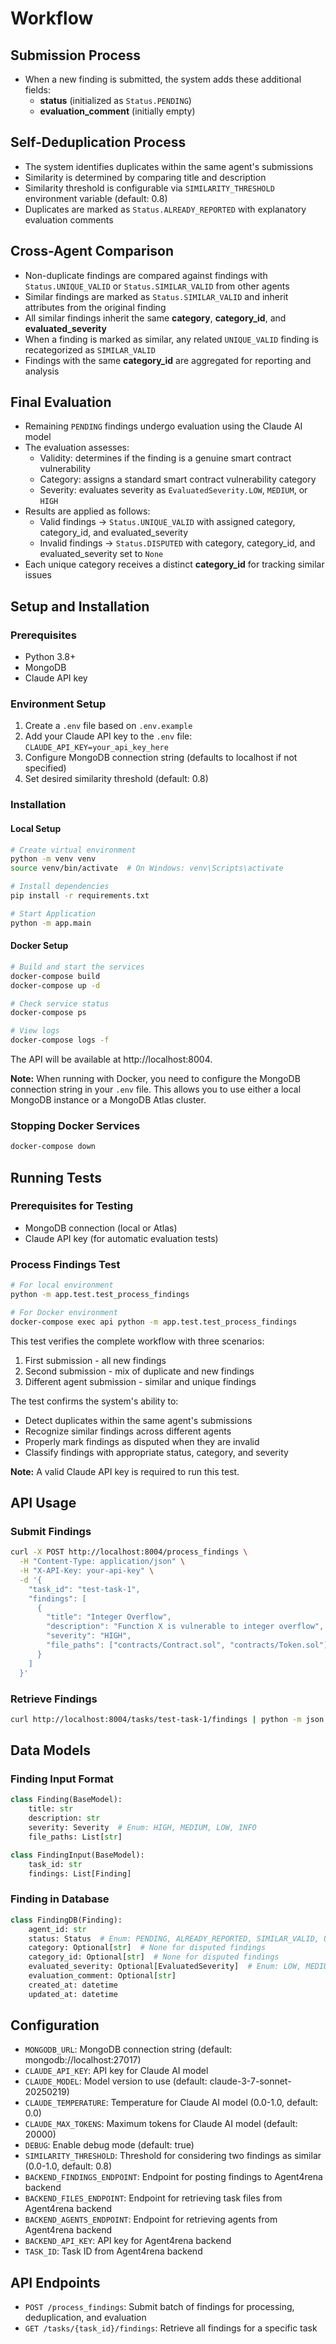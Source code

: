 # Workflow
## Submission Process

- When a new finding is submitted, the system adds these additional fields:
    - **status** (initialized as `Status.PENDING`)
    - **evaluation_comment** (initially empty)

## Self-Deduplication Process

- The system identifies duplicates within the same agent's submissions
- Similarity is determined by comparing title and description
- Similarity threshold is configurable via `SIMILARITY_THRESHOLD` environment variable (default: 0.8)
- Duplicates are marked as `Status.ALREADY_REPORTED` with explanatory evaluation comments

## Cross-Agent Comparison

- Non-duplicate findings are compared against findings with `Status.UNIQUE_VALID` or `Status.SIMILAR_VALID` from other agents
- Similar findings are marked as `Status.SIMILAR_VALID` and inherit attributes from the original finding
- All similar findings inherit the same **category**, **category_id**, and **evaluated_severity**
- When a finding is marked as similar, any related `UNIQUE_VALID` finding is recategorized as `SIMILAR_VALID`
- Findings with the same **category_id** are aggregated for reporting and analysis

## Final Evaluation

- Remaining `PENDING` findings undergo evaluation using the Claude AI model
- The evaluation assesses:
    - Validity: determines if the finding is a genuine smart contract vulnerability
    - Category: assigns a standard smart contract vulnerability category
    - Severity: evaluates severity as `EvaluatedSeverity.LOW`, `MEDIUM`, or `HIGH`
- Results are applied as follows:
    - Valid findings → `Status.UNIQUE_VALID` with assigned category, category_id, and evaluated_severity
    - Invalid findings → `Status.DISPUTED` with category, category_id, and evaluated_severity set to `None`
- Each unique category receives a distinct **category_id** for tracking similar issues

## Setup and Installation

### Prerequisites
- Python 3.8+
- MongoDB
- Claude API key

### Environment Setup
1. Create a `.env` file based on `.env.example`
2. Add your Claude API key to the `.env` file: `CLAUDE_API_KEY=your_api_key_here`
3. Configure MongoDB connection string (defaults to localhost if not specified)
4. Set desired similarity threshold (default: 0.8)

### Installation

#### Local Setup
```bash
# Create virtual environment
python -m venv venv
source venv/bin/activate  # On Windows: venv\Scripts\activate

# Install dependencies
pip install -r requirements.txt

# Start Application
python -m app.main
```

#### Docker Setup
```bash
# Build and start the services
docker-compose build
docker-compose up -d

# Check service status
docker-compose ps

# View logs
docker-compose logs -f
```

The API will be available at http://localhost:8004.

**Note:** When running with Docker, you need to configure the MongoDB connection string in your `.env` file. This allows you to use either a local MongoDB instance or a MongoDB Atlas cluster.

### Stopping Docker Services
```bash
docker-compose down
```

## Running Tests

### Prerequisites for Testing
- MongoDB connection (local or Atlas)
- Claude API key (for automatic evaluation tests)

### Process Findings Test
```bash
# For local environment
python -m app.test.test_process_findings

# For Docker environment
docker-compose exec api python -m app.test.test_process_findings
```

This test verifies the complete workflow with three scenarios:
1. First submission - all new findings
2. Second submission - mix of duplicate and new findings
3. Different agent submission - similar and unique findings

The test confirms the system's ability to:
- Detect duplicates within the same agent's submissions
- Recognize similar findings across different agents
- Properly mark findings as disputed when they are invalid
- Classify findings with appropriate status, category, and severity

**Note:** A valid Claude API key is required to run this test.

## API Usage

### Submit Findings
```bash
curl -X POST http://localhost:8004/process_findings \
  -H "Content-Type: application/json" \
  -H "X-API-Key: your-api-key" \
  -d '{
    "task_id": "test-task-1",
    "findings": [
      {
        "title": "Integer Overflow",
        "description": "Function X is vulnerable to integer overflow",
        "severity": "HIGH",
        "file_paths": ["contracts/Contract.sol", "contracts/Token.sol"]
      }
    ]
  }'
```

### Retrieve Findings
```bash
curl http://localhost:8004/tasks/test-task-1/findings | python -m json.tool
```

## Data Models

### Finding Input Format
```python
class Finding(BaseModel):
    title: str
    description: str
    severity: Severity  # Enum: HIGH, MEDIUM, LOW, INFO
    file_paths: List[str]

class FindingInput(BaseModel):
    task_id: str
    findings: List[Finding]
```

### Finding in Database
```python
class FindingDB(Finding):
    agent_id: str
    status: Status  # Enum: PENDING, ALREADY_REPORTED, SIMILAR_VALID, UNIQUE_VALID, DISPUTED
    category: Optional[str]  # None for disputed findings
    category_id: Optional[str]  # None for disputed findings
    evaluated_severity: Optional[EvaluatedSeverity]  # Enum: LOW, MEDIUM, HIGH, None for disputed
    evaluation_comment: Optional[str]
    created_at: datetime
    updated_at: datetime
```

## Configuration

- `MONGODB_URL`: MongoDB connection string (default: mongodb://localhost:27017)
- `CLAUDE_API_KEY`: API key for Claude AI model
- `CLAUDE_MODEL`: Model version to use (default: claude-3-7-sonnet-20250219)
- `CLAUDE_TEMPERATURE`: Temperature for Claude AI model (0.0-1.0, default: 0.0)
- `CLAUDE_MAX_TOKENS`: Maximum tokens for Claude AI model (default: 20000)
- `DEBUG`: Enable debug mode (default: true)
- `SIMILARITY_THRESHOLD`: Threshold for considering two findings as similar (0.0-1.0, default: 0.8)
- `BACKEND_FINDINGS_ENDPOINT`: Endpoint for posting findings to Agent4rena backend
- `BACKEND_FILES_ENDPOINT`: Endpoint for retrieving task files from Agent4rena backend
- `BACKEND_AGENTS_ENDPOINT`: Endpoint for retrieving agents from Agent4rena backend
- `BACKEND_API_KEY`: API key for Agent4rena backend
- `TASK_ID`: Task ID from Agent4rena backend

## API Endpoints

- `POST /process_findings`: Submit batch of findings for processing, deduplication, and evaluation
- `GET /tasks/{task_id}/findings`: Retrieve all findings for a specific task
